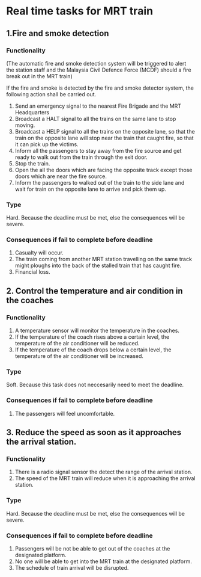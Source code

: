 # Real time tasks for MRT train
## 1.Fire and smoke detection 
### Functionality
(The automatic fire and smoke detection system will be triggered to alert the station staff and the Malaysia Civil Defence Force (MCDF) should a fire break out in the MRT train)

If the fire and smoke is detected by the fire and smoke detector system, the following action shall be carried out.
1. Send an emergency signal to the nearest Fire Brigade and the MRT Headquarters
2. Broadcast a HALT signal to all the trains on the same lane to stop moving. 
3. Broadcast a HELP signal to all the trains on the opposite lane, so that the train on the opposite lane will stop near the train that caught fire, so that it can pick up the victims. 
4. Inform all the passengers to stay away from the fire source and get ready to walk out from the train through the exit door. 
5. Stop the train. 
6. Open the all the doors which are facing the opposite track except those doors which are near the fire source. 
7. Inform the passengers to walked out of the train to the side lane and wait for train on the opposite lane to arrive and pick them up.
### Type
Hard. Because the deadline must be met, else the consequences will be severe.
### Consequences if fail to complete before deadline
1. Casualty will occur. 
2. The train coming from another MRT station travelling on the same track might ploughs into the back of the stalled train that 
   has caught fire.
3. Financial loss.
## 2. Control the temperature and air condition in the coaches
### Functionality
1. A temperature sensor will monitor the temperature in the coaches.
2. If the temperature of the coach rises above a certain level, the temperature of the air conditioner will be reduced.
3. If the temperature of the coach drops below a certain level, the temperature of the air conditioner will be increased.

### Type
Soft. Because this task does not neccesarily need to meet the deadline.
### Consequences if fail to complete before deadline
1. The passengers will feel uncomfortable.

## 3. Reduce the speed as soon as it approaches the arrival station. 
### Functionality
1. There is a radio signal sensor the detect the range of the arrival station.
2. The speed of the MRT train will reduce when it is approaching the arrival station.
### Type
Hard. Because the deadline must be met, else the consequences will be severe.
### Consequences if fail to complete before deadline
1. Passengers will be not be able to get out of the coaches at the designated platform.
2. No one will be able to get into the MRT train at the designated platform.
3. The schedule of train arrival will be disrupted.
